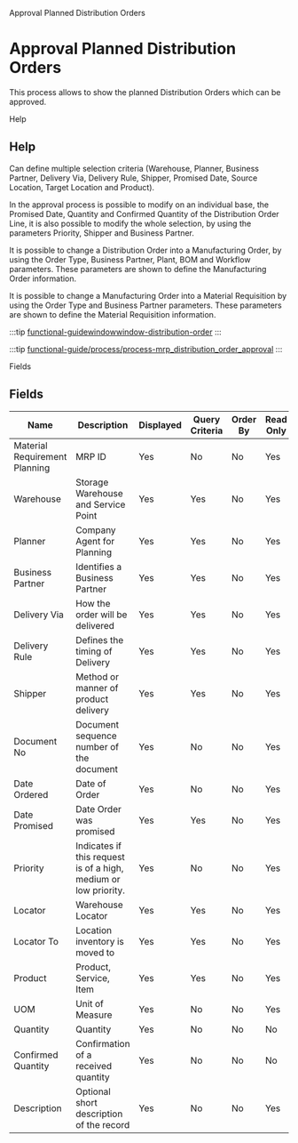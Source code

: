 
Approval  Planned Distribution Orders
# Approval  Planned Distribution Orders


This process allows to show  the planned Distribution Orders which can be approved.

Help
## Help

Can define multiple selection criteria (Warehouse, Planner, Business Partner, Delivery Via, Delivery Rule, Shipper, Promised Date,  Source Location, Target Location and Product).

 In the approval process is possible to modify on an individual base,  the Promised Date, Quantity and Confirmed Quantity of the Distribution Order Line, it is also possible to modify the whole selection,  by using the parameters Priority, Shipper and Business Partner.

It is possible to change a Distribution Order into  a Manufacturing  Order, by using the Order Type, Business Partner, Plant, BOM and Workflow parameters. These parameters are shown to define the Manufacturing Order information.

It is possible to change a Manufacturing Order into a Material Requisition by using the Order Type and Business Partner parameters. These  parameters are shown to define the Material Requisition information.

:::tip
[functional-guidewindowwindow-distribution-order](functional-guidewindowwindow-distribution-order.md)
:::

:::tip
[functional-guide/process/process-mrp_distribution_order_approval](functional-guide/process/process-mrp_distribution_order_approval.md)
:::

Fields
## Fields




Name                          | Description                                                     | Displayed | Query Criteria | Order By | Read Only | Mandatory
----------------------------- | --------------------------------------------------------------- | --------- | -------------- | -------- | --------- | ---------
Material Requirement Planning | MRP ID                                                          | Yes       | No             | No       | Yes       | Yes      
Warehouse                     | Storage Warehouse and Service Point                             | Yes       | Yes            | No       | Yes       | No       
Planner                       | Company Agent for Planning                                      | Yes       | Yes            | No       | Yes       | No       
Business Partner              | Identifies a Business Partner                                   | Yes       | Yes            | No       | Yes       | No       
Delivery Via                  | How the order will be delivered                                 | Yes       | Yes            | No       | Yes       | No       
Delivery Rule                 | Defines the timing of Delivery                                  | Yes       | Yes            | No       | Yes       | No       
Shipper                       | Method or manner of product delivery                            | Yes       | Yes            | No       | Yes       | No       
Document No                   | Document sequence number of the document                        | Yes       | No             | No       | Yes       | Yes      
Date Ordered                  | Date of Order                                                   | Yes       | No             | No       | Yes       | No       
Date Promised                 | Date Order was promised                                         | Yes       | Yes            | No       | Yes       | No       
Priority                      | Indicates if this request is of a high, medium or low priority. | Yes       | No             | No       | Yes       | Yes      
Locator                       | Warehouse Locator                                               | Yes       | Yes            | No       | Yes       | No       
Locator To                    | Location inventory is moved to                                  | Yes       | Yes            | No       | Yes       | No       
Product                       | Product, Service, Item                                          | Yes       | Yes            | No       | Yes       | No       
UOM                           | Unit of Measure                                                 | Yes       | No             | No       | Yes       | Yes      
Quantity                      | Quantity                                                        | Yes       | No             | No       | No        | Yes      
Confirmed Quantity            | Confirmation of a received quantity                             | Yes       | No             | No       | No        | Yes      
Description                   | Optional short description of the record                        | Yes       | No             | No       | Yes       | Yes      
